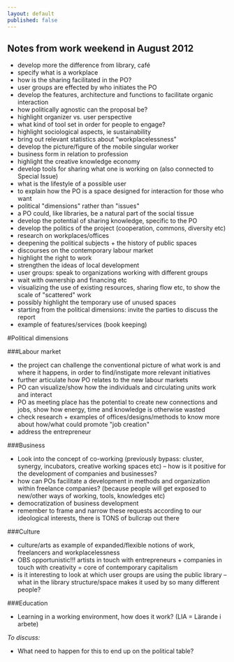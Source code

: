 ```yaml
---
layout: default
published: false
---
```


## Notes from work weekend in August 2012

* develop more the difference from library, café  
* specify what is a workplace  
* how is the sharing facilitated in the PO?  
* user groups are effected by who initiates the PO  
* develop the features, architecture and functions to facilitate organic interaction  
* how politically agnostic can the proposal be?  
* highlight organizer vs. user perspective  
* what kind of tool set in order for people to engage?  
* highlight sociological aspects, ie sustainability  
* bring out relevant statistics about "workplacelessness"  
* develop the picture/figure of the mobile singular worker  
* business form in relation to profession  
* highlight the creative knowledge economy  
* develop tools for sharing what one is working on (also connected to Special Issue)  
* what is the lifestyle of a possible user  
* to explain how the PO is a space designed for interaction for those who want  
* political "dimensions" rather than "issues"  
* a PO could, like libraries, be a natural part of the social tissue  
* develop the potential of sharing knowledge, specific to the PO  
* develop the politics of the project (cooperation, commons, diversity etc)  
* research on workplaces/offices  
* deepening the political subjects + the history of public spaces  
* discourses on the contemporary labour market  
* highlight the right to work  
* strengthen the ideas of local development  
* user groups: speak to organizations working with different groups  
* wait with ownership and financing etc  
* visualizing the use of existing resources, sharing flow etc, to show the scale of "scattered" work  
* possibly highlight the temporary use of unused spaces  
* starting from the political dimensions: invite the parties to discuss the report  
* example of features/services (book keeping)   

#Political dimensions

###Labour market
* the project can challenge the conventional picture of what work is and where it happens, in order to find/instigate more relevant initiatives  
* further articulate how PO relates to the new labour markets  
* PO can visualize/show how the individuals and circulating units work and interact  
* PO as meeting place has the potential to create new connections and jobs, show how energy, time and knowledge is otherwise wasted   
* check research + examples of offices/designs/methods to know more about how/what could promote "job creation"  
* address the entrepreneur  

###Business
* Look into the concept of co-working (previously bypass: cluster, synergy, incubators, creative working spaces etc) – how is it positive for the development of companies and businesses?   
* how can POs facilitate a development in methods and organization within freelance companies? (because people will get exposed to new/other ways of working, tools, knowledges etc)  
* democratization of business development  
* remember to frame and narrow these requests according to our ideological interests, there is TONS of bullcrap out there  

###Culture
* culture/arts as example of expanded/flexible notions of work, freelancers and workplacelessness  
* OBS opportunistic!!! artists in touch with entrepreneurs + companies in touch with creativity = core of contemporary capitalism  
* is it interesting to look at which user groups are using the public library – what in the library structure/space makes it used by so many different people?  

###Education
* Learning in a working environment, how does it work? (LIA = Lärande i arbete)   

*To discuss:*
* What need to happen for this to end up on the political table?